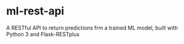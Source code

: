 # ml-rest-api
A RESTful API to return predictions frm a trained ML model, built with Python 3 and Flask-RESTplus
